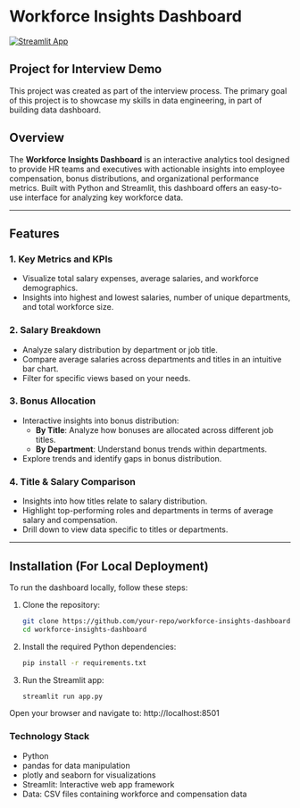 # Workforce Insights Dashboard

[![Streamlit App](https://img.shields.io/badge/Streamlit-Launch%20App-green)](https://workforce-insights-dashboard-bmqmxapmepknsgmmsgpivx.streamlit.app/)

## Project for Interview Demo

This project was created as part of the interview process. The primary goal of this project is to showcase my skills in data engineering, in part of building data dashboard.

## Overview

The **Workforce Insights Dashboard** is an interactive analytics tool designed to provide HR teams and executives with actionable insights into employee compensation, bonus distributions, and organizational performance metrics. Built with Python and Streamlit, this dashboard offers an easy-to-use interface for analyzing key workforce data.

---

## Features

### **1. Key Metrics and KPIs**
   - Visualize total salary expenses, average salaries, and workforce demographics.
   - Insights into highest and lowest salaries, number of unique departments, and total workforce size.

### **2. Salary Breakdown**
   - Analyze salary distribution by department or job title.
   - Compare average salaries across departments and titles in an intuitive bar chart.
   - Filter for specific views based on your needs.

### **3. Bonus Allocation**
   - Interactive insights into bonus distribution:
     - **By Title**: Analyze how bonuses are allocated across different job titles.
     - **By Department**: Understand bonus trends within departments.
   - Explore trends and identify gaps in bonus distribution.

### **4. Title & Salary Comparison**
   - Insights into how titles relate to salary distribution.
   - Highlight top-performing roles and departments in terms of average salary and compensation.
   - Drill down to view data specific to titles or departments.

---

## Installation (For Local Deployment)

To run the dashboard locally, follow these steps:

1. Clone the repository:
   ```bash
   git clone https://github.com/your-repo/workforce-insights-dashboard.git
   cd workforce-insights-dashboard
   
2. Install the required Python dependencies:
    ```bash
    pip install -r requirements.txt

3. Run the Streamlit app:

    ```bash
    streamlit run app.py
Open your browser and navigate to: http://localhost:8501

### Technology Stack
- Python
- pandas for data manipulation
- plotly and seaborn for visualizations
- Streamlit: Interactive web app framework
- Data: CSV files containing workforce and compensation data